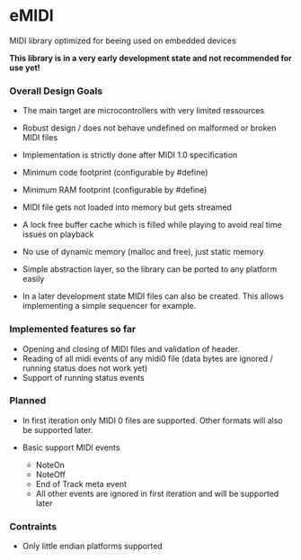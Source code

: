 # eMIDI
MIDI library optimized for beeing used on embedded devices

**This library is in a very early development state and not recommended for use yet!**

### Overall Design Goals ###
  * The main target are microcontrollers with very limited ressources

  * Robust design / does not behave undefined on malformed or broken MIDI files
  * Implementation is strictly done after MIDI 1.0 specification
  * Minimum code footprint (configurable by #define)
  * Minimum RAM footprint (configurable by #define)
  * MIDI file gets not loaded into memory but gets streamed
  * A lock free buffer cache which is filled while playing to avoid real time issues on playback
  * No use of dynamic memory (malloc and free), just static memory 
  * Simple abstraction layer, so the library can be ported to any platform easily

  * In a later development state MIDI files can also be created. This allows implementing a
    simple sequencer for example.

### Implemented features so far ###

  * Opening and closing of MIDI files and validation of header.
  * Reading of all midi events of any midi0 file (data bytes are ignored / running status does not work yet)
  * Support of running status events

### Planned ###
  * In first iteration only MIDI 0 files are supported. Other formats will also be supported later.

  * Basic support MIDI events
    * NoteOn
    * NoteOff
    * End of Track meta event
    * All other events are ignored in first iteration and will be supported later
 
### Contraints ###
  * Only little endian platforms supported

